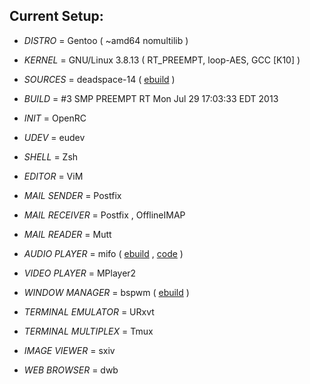 Current Setup:
--------------


+ *DISTRO* = Gentoo ( ~amd64 nomultilib )

+ *KERNEL* = GNU/Linux 3.8.13 ( RT_PREEMPT, loop-AES, GCC [K10] )

+ *SOURCES* = deadspace-14 ( [ebuild](https://github.com/milomouse/ebuilds/tree/master/sys-kernel/deadspace-sources) )

+ *BUILD* = #3 SMP PREEMPT RT Mon Jul 29 17:03:33 EDT 2013

+ *INIT* = OpenRC

+ *UDEV* = eudev

+ *SHELL* = Zsh

+ *EDITOR* = ViM

+ *MAIL SENDER* = Postfix

+ *MAIL RECEIVER* = Postfix , OfflineIMAP

+ *MAIL READER* = Mutt

+ *AUDIO PLAYER* = mifo ( [ebuild](https://github.com/milomouse/ebuilds/tree/master/media-sound/mifo) , [code](https://github.com/milomouse/mifo) )

+ *VIDEO PLAYER* = MPlayer2

+ *WINDOW MANAGER* = bspwm ( [ebuild](https://github.com/milomouse/ebuilds/tree/master/x11-wm/bspwm) )

+ *TERMINAL EMULATOR* = URxvt

+ *TERMINAL MULTIPLEX* = Tmux

+ *IMAGE VIEWER* = sxiv

+ *WEB BROWSER* = dwb
